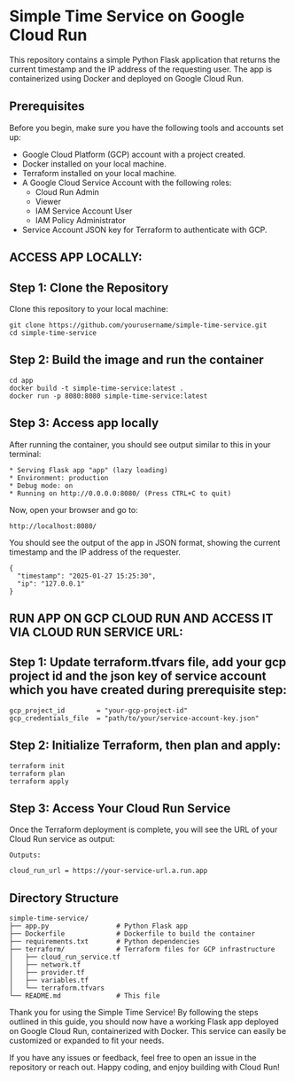 # Simple Time Service on Google Cloud Run

This repository contains a simple Python Flask application that returns the current timestamp and the IP address of the requesting user. The app is containerized using Docker and deployed on Google Cloud Run.

## Prerequisites
Before you begin, make sure you have the following tools and accounts set up:
- Google Cloud Platform (GCP) account with a project created.
- Docker installed on your local machine.
- Terraform installed on your local machine.
- A Google Cloud Service Account with the following roles:
  - Cloud Run Admin
  - Viewer
  - IAM Service Account User
  - IAM Policy Administrator
- Service Account JSON key for Terraform to authenticate with GCP.

## ACCESS APP LOCALLY:
## Step 1: Clone the Repository
Clone this repository to your local machine:
 ```
git clone https://github.com/yourusername/simple-time-service.git
cd simple-time-service
```

## Step 2: Build the image and run the  container
```
cd app
docker build -t simple-time-service:latest .
docker run -p 8080:8080 simple-time-service:latest
```

## Step 3: Access app locally
After running the container, you should see output similar to this in your terminal:
```
* Serving Flask app "app" (lazy loading)
* Environment: production
* Debug mode: on
* Running on http://0.0.0.0:8080/ (Press CTRL+C to quit)
```
Now, open your browser and go to:
```
http://localhost:8080/
```
You should see the output of the app in JSON format, showing the current timestamp and the IP address of the requester.
```
{
  "timestamp": "2025-01-27 15:25:30",
  "ip": "127.0.0.1"
}
```

## RUN APP ON GCP CLOUD RUN AND ACCESS IT VIA CLOUD RUN SERVICE URL:

## Step 1: Update terraform.tfvars file, add your gcp project id and the json key of service account which you have created during prerequisite step:
```
gcp_project_id        = "your-gcp-project-id"
gcp_credentials_file  = "path/to/your/service-account-key.json"
```
## Step 2: Initialize Terraform, then plan and apply:
```
terraform init
terraform plan
terraform apply
```
## Step 3: Access Your Cloud Run Service
Once the Terraform deployment is complete, you will see the URL of your Cloud Run service as output:
```
Outputs:

cloud_run_url = https://your-service-url.a.run.app
```

## Directory Structure
```
simple-time-service/
├── app.py                 # Python Flask app
├── Dockerfile             # Dockerfile to build the container
├── requirements.txt       # Python dependencies
├── terraform/             # Terraform files for GCP infrastructure
│   ├── cloud_run_service.tf
│   ├── network.tf
│   ├── provider.tf
│   ├── variables.tf
│   └── terraform.tfvars
└── README.md              # This file
```

Thank you for using the Simple Time Service! By following the steps outlined in this guide, you should now have a working Flask app deployed on Google Cloud Run, containerized with Docker. This service can easily be customized or expanded to fit your needs.

If you have any issues or feedback, feel free to open an issue in the repository or reach out. Happy coding, and enjoy building with Cloud Run!



